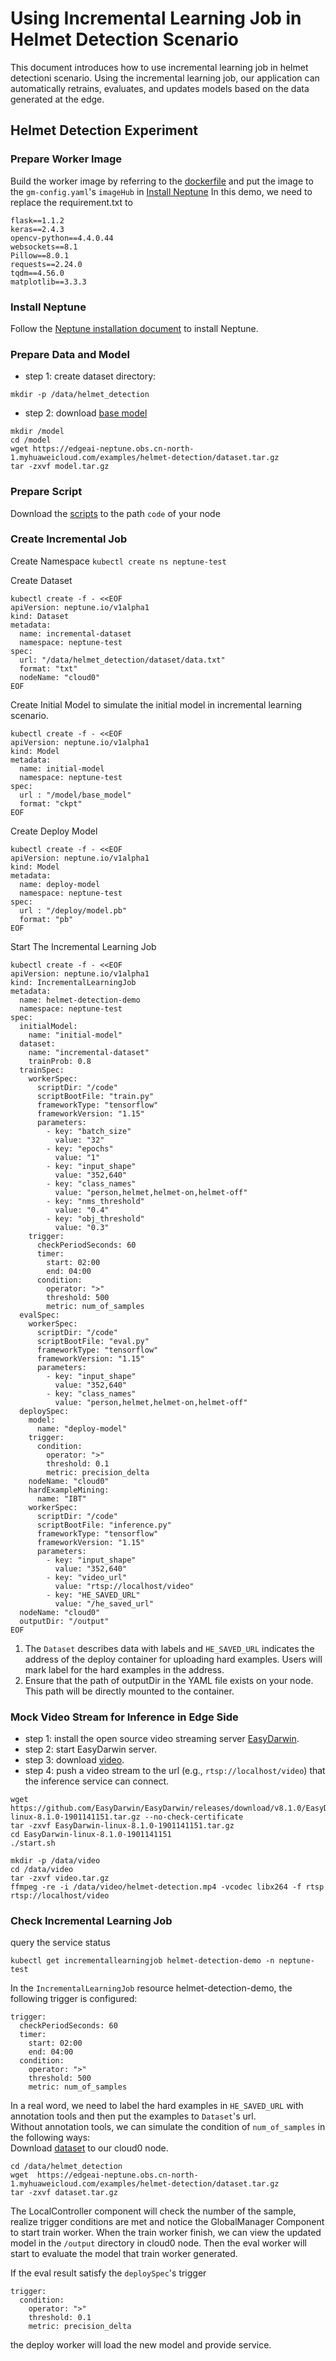 # Using Incremental Learning Job in Helmet Detection Scenario

This document introduces how to use incremental learning job in helmet detectioni scenario. 
Using the incremental learning job, our application can automatically retrains, evaluates, 
and updates models based on the data generated at the edge.

## Helmet Detection Experiment

### Prepare Worker Image
Build the worker image by referring to the [dockerfile](/build/worker/base_images/tensorflow/tensorflow-1.15.Dockerfile)
and put the image to the `gm-config.yaml`'s  `imageHub` in [Install Neptune](#install-neptune)
In this demo, we need to replace the requirement.txt to
```
flask==1.1.2
keras==2.4.3
opencv-python==4.4.0.44
websockets==8.1
Pillow==8.0.1
requests==2.24.0
tqdm==4.56.0
matplotlib==3.3.3
```
### Install Neptune

Follow the [Neptune installation document](/docs/setup/install.md) to install Neptune.

### Prepare Data and Model

* step 1: create dataset directory:
```
mkdir -p /data/helmet_detection
```

* step 2: download [base model](https://edgeai-neptune.obs.cn-north-1.myhuaweicloud.com/examples/helmet-detection/model.tar.gz)
```
mkdir /model
cd /model
wget https://edgeai-neptune.obs.cn-north-1.myhuaweicloud.com/examples/helmet-detection/dataset.tar.gz
tar -zxvf model.tar.gz
```
### Prepare Script
Download the [scripts](/examples/helmet_detection_incremental_train/training) to the path `code` of your node


### Create Incremental Job

Create Namespace `kubectl create ns neptune-test`

Create Dataset

```
kubectl create -f - <<EOF
apiVersion: neptune.io/v1alpha1
kind: Dataset
metadata:
  name: incremental-dataset
  namespace: neptune-test
spec:
  url: "/data/helmet_detection/dataset/data.txt"
  format: "txt"
  nodeName: "cloud0"
EOF
```

Create Initial Model to simulate the initial model in incremental learning scenario.

```
kubectl create -f - <<EOF
apiVersion: neptune.io/v1alpha1
kind: Model
metadata:
  name: initial-model
  namespace: neptune-test
spec:
  url : "/model/base_model"
  format: "ckpt"
EOF
```

Create Deploy Model

```
kubectl create -f - <<EOF
apiVersion: neptune.io/v1alpha1
kind: Model
metadata:
  name: deploy-model
  namespace: neptune-test
spec:
  url : "/deploy/model.pb"
  format: "pb"
EOF
```

Start The Incremental Learning Job

```
kubectl create -f - <<EOF
apiVersion: neptune.io/v1alpha1
kind: IncrementalLearningJob
metadata:
  name: helmet-detection-demo
  namespace: neptune-test
spec:
  initialModel:
    name: "initial-model"
  dataset:
    name: "incremental-dataset"
    trainProb: 0.8
  trainSpec:
    workerSpec:
      scriptDir: "/code"
      scriptBootFile: "train.py"
      frameworkType: "tensorflow"
      frameworkVersion: "1.15"
      parameters:
        - key: "batch_size"
          value: "32"
        - key: "epochs"
          value: "1"
        - key: "input_shape"
          value: "352,640"
        - key: "class_names"
          value: "person,helmet,helmet-on,helmet-off"
        - key: "nms_threshold"
          value: "0.4"
        - key: "obj_threshold"
          value: "0.3"
    trigger:
      checkPeriodSeconds: 60
      timer:
        start: 02:00
        end: 04:00
      condition:
        operator: ">"
        threshold: 500
        metric: num_of_samples
  evalSpec:
    workerSpec:
      scriptDir: "/code"
      scriptBootFile: "eval.py"
      frameworkType: "tensorflow"
      frameworkVersion: "1.15"
      parameters:
        - key: "input_shape"
          value: "352,640"
        - key: "class_names"
          value: "person,helmet,helmet-on,helmet-off"
  deploySpec:
    model:
      name: "deploy-model"
    trigger:
      condition:
        operator: ">"
        threshold: 0.1
        metric: precision_delta
    nodeName: "cloud0"
    hardExampleMining:
      name: "IBT"
    workerSpec:
      scriptDir: "/code"
      scriptBootFile: "inference.py"
      frameworkType: "tensorflow"
      frameworkVersion: "1.15"
      parameters:
        - key: "input_shape"
          value: "352,640"
        - key: "video_url"
          value: "rtsp://localhost/video"
        - key: "HE_SAVED_URL" 
          value: "/he_saved_url"
  nodeName: "cloud0"
  outputDir: "/output"
EOF
```
1. The `Dataset` describes data with labels and `HE_SAVED_URL` indicates the address of the deploy container for uploading hard examples. Users will mark label for the hard examples in the address.
2. Ensure that the path of outputDir in the YAML file exists on your node. This path will be directly mounted to the container.



### Mock Video Stream for Inference in Edge Side

* step 1: install the open source video streaming server [EasyDarwin](https://github.com/EasyDarwin/EasyDarwin/tree/dev).
* step 2: start EasyDarwin server.
* step 3: download [video](https://edgeai-neptune.obs.cn-north-1.myhuaweicloud.com/examples/helmet-detection/video.tar.gz).
* step 4: push a video stream to the url (e.g., `rtsp://localhost/video`) that the inference service can connect.

```
wget https://github.com/EasyDarwin/EasyDarwin/releases/download/v8.1.0/EasyDarwin-linux-8.1.0-1901141151.tar.gz --no-check-certificate
tar -zxvf EasyDarwin-linux-8.1.0-1901141151.tar.gz
cd EasyDarwin-linux-8.1.0-1901141151
./start.sh

mkdir -p /data/video
cd /data/video
tar -zxvf video.tar.gz
ffmpeg -re -i /data/video/helmet-detection.mp4 -vcodec libx264 -f rtsp rtsp://localhost/video
```

### Check Incremental Learning Job
query the service status
```
kubectl get incrementallearningjob helmet-detection-demo -n neptune-test
```
In the `IncrementalLearningJob` resource helmet-detection-demo, the following trigger is configured:
```
trigger:
  checkPeriodSeconds: 60
  timer:
    start: 02:00
    end: 04:00
  condition:
    operator: ">"
    threshold: 500
    metric: num_of_samples
```
In a real word, we need to label the hard examples in `HE_SAVED_URL`  with annotation tools and then put the examples to `Dataset`'s url.   
Without annotation tools, we can simulate the condition of `num_of_samples` in the following ways:  
Download [dataset](https://edgeai-neptune.obs.cn-north-1.myhuaweicloud.com/examples/helmet-detection/dataset.tar.gz) to our cloud0 node.
```
cd /data/helmet_detection
wget  https://edgeai-neptune.obs.cn-north-1.myhuaweicloud.com/examples/helmet-detection/dataset.tar.gz
tar -zxvf dataset.tar.gz
```
The LocalController component will check the number of the sample, realize trigger conditions are met and notice the GlobalManager Component to start train worker.
When the train worker finish, we can view the updated model in the `/output` directory in cloud0 node.
Then the eval worker will start to evaluate the model that train worker generated.

If the eval result satisfy the `deploySpec`'s trigger 
```
trigger:
  condition:
    operator: ">"
    threshold: 0.1
    metric: precision_delta
```
the deploy worker will load the new model and provide service.
